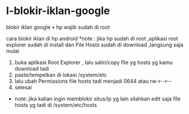 # l-blokir-iklan-google
blokir iklan google
• hp wajib sudah di root

cara blokir iklan di hp android
*note : jika hp sudah di root ,aplikasi root explorer sudah di install dan File Hosts sudah di download ,langsung saja mulai

1. buka aplikasi Root Explorer , lalu salin/copy file yg hosts yg kamu download tadi
2. paste/tempelkan di lokasi /system/etc
3. lalu ubah Permissions file hosts tadi menjadi 0644 atau rw-r--r--
4. selesai

* note: jika kalian ingin memblokir situs/ip yg lain silahkan edit saja file hosts yg tadi di /system/etc/hosts
